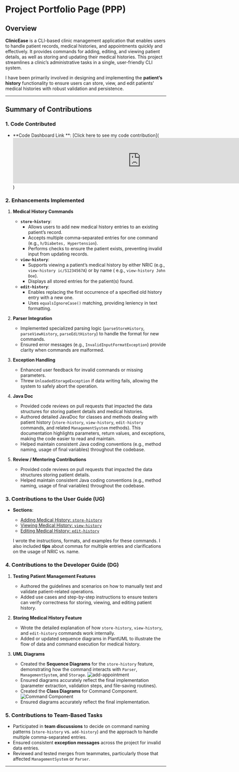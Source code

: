 # Project Portfolio Page (PPP)

## Overview

**ClinicEase** is a CLI-based clinic management application that enables users to handle patient records, medical
histories, and appointments quickly and effectively. It provides commands for adding, editing, and viewing patient
details, as well as storing and updating their medical histories. This project streamlines a clinic’s administrative
tasks in a single, user-friendly CLI system.

I have been primarily involved in designing and implementing the **patient’s history** functionality to ensure users can
store, view, and edit patients’ medical histories with robust validation and persistence.

---

## Summary of Contributions

### 1. Code Contributed

- **Code Dashboard Link
  **: [Click here to see my code contribution](<iframe src="https://nus-cs2113-ay2425s2.github.io/tp-dashboard/#/widget/?search=&sort=groupTitle&sortWithin=title&timeframe=commit&mergegroup=&groupSelect=groupByRepos&breakdown=true&checkedFileTypes=docs~functional-code~test-code~other&since=2025-02-21&tabOpen=true&tabType=authorship&tabAuthor=jyukuan&tabRepo=AY2425S2-CS2113-T11b-4%2Ftp%5Bmaster%5D&authorshipIsMergeGroup=false&authorshipFileTypes=docs~functional-code~test-code&authorshipIsBinaryFileTypeChecked=false&authorshipIsIgnoredFilesChecked=false&chartGroupIndex=20&chartIndex=3" frameBorder="0" width="800px" height="142px"></iframe>)

### 2. Enhancements Implemented

1. **Medical History Commands**
    - **`store-history`**:
        - Allows users to add new medical history entries to an existing patient’s record.
        - Accepts multiple comma-separated entries for one command (e.g., `h/Diabetes, Hypertension`).
        - Performs checks to ensure the patient exists, preventing invalid input from updating records.
    - **`view-history`**:
        - Supports viewing a patient’s medical history by either NRIC (e.g., `view-history ic/S1234567A`) or by name (
          e.g., `view-history John Doe`).
        - Displays all stored entries for the patient(s) found.
    - **`edit-history`**:
        - Enables replacing the first occurrence of a specified old history entry with a new one.
        - Uses `equalsIgnoreCase()` matching, providing leniency in text formatting.

2. **Parser Integration**
    - Implemented specialized parsing logic (`parseStoreHistory`, `parseViewHistory`, `parseEditHistory`) to handle the
      format for new commands.
    - Ensured error messages (e.g., `InvalidInputFormatException`) provide clarity when commands are malformed.

3. **Exception Handling**
    - Enhanced user feedback for invalid commands or missing parameters.
    - Threw `UnloadedStorageException` if data writing fails, allowing the system to safely abort the operation.

4. **Java Doc**
    - Provided code reviews on pull requests that impacted the data structures for storing patient details and medical
      histories.
    - Authored detailed JavaDoc for classes and methods dealing with patient history (`store-history`, `view-history`,
      `edit-history` commands, and related `ManagementSystem` methods). This documentation highlights parameters, return
      values, and exceptions, making the code easier to read and maintain.
    - Helped maintain consistent Java coding conventions (e.g., method naming, usage of final variables) throughout the
      codebase.

5. **Review / Mentoring Contributions**

    - Provided code reviews on pull requests that impacted the data structures storing patient details.
    - Helped maintain consistent Java coding conventions (e.g., method naming, usage of final variables) throughout the
      codebase.

### 3. Contributions to the User Guide  (UG)

- **Sections**:
    - [Adding Medical History: `store-history`](#)
    - [Viewing Medical History: `view-history`](#)
    - [Editing Medical History: `edit-history`](#)

  I wrote the instructions, formats, and examples for these commands. I also included **tips** about commas for multiple
  entries and clarifications on the usage of NRIC vs. name.

### 4. Contributions to the Developer Guide (DG)

1. **Testing Patient Management Features**
    - Authored the guidelines and scenarios on how to manually test and validate patient-related operations.
    - Added use cases and step-by-step instructions to ensure testers can verify correctness for storing, viewing, and
      editing patient history.

2. **Storing Medical History Feature**
    - Wrote the detailed explanation of how `store-history`, `view-history`, and `edit-history` commands work
      internally.
    - Added or updated sequence diagrams in PlantUML to illustrate the flow of data and command execution for medical
      history.

3. **UML Diagrams**
    - Created the **Sequence Diagrams** for the `store-history` feature, demonstrating how the command interacts with
      `Parser`, `ManagementSystem`, and `Storage`.
      ![add-appointment](tp/docs/diagrams/storeMedicalHistorySequence.png)
    - Ensured diagrams accurately reflect the final implementation (parameter extraction, validation steps, and
      file-saving routines).
    - Created the **Class Diagrams** for Command Component.
      ![Command Component](tp/docs/diagrams/Command.png)  
    - Ensured diagrams accurately reflect the final implementation.

### 5. Contributions to Team-Based Tasks

- Participated in **team discussions** to decide on command naming patterns (`store-history` vs. `add-history`) and the approach to handle multiple comma-separated entries.
- Ensured consistent **exception messages** across the project for invalid data entries.
- Reviewed and tested merges from teammates, particularly those that affected `ManagementSystem` or `Parser`.

---

